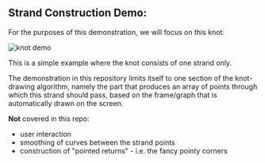 ## Strand Construction Demo:

For the purposes of this demonstration, we will focus on this knot:

![knot demo](https://i.imgur.com/v702syg.png)

This is a simple example where the knot consists of one strand only.

The demonstration in this repository limits itself to one section of the knot-drawing algorithm, namely the part that produces an array of points through which this strand should pass, based on the frame/graph that is automatically drawn on the screen.

**Not** covered in this repo:

- user interaction
- smoothing of curves between the strand points
- construction of "pointed returns" - i.e. the fancy pointy corners